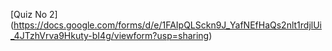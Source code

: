 [Quiz No 2] (https://docs.google.com/forms/d/e/1FAIpQLSckn9J_YafNEfHaQs2nlt1rdjlUi_4JTzhVrva9Hkuty-bI4g/viewform?usp=sharing)